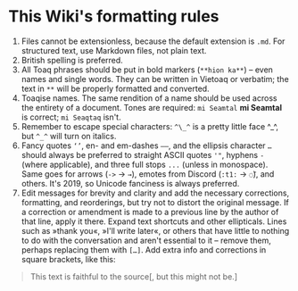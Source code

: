 <title>This Wiki's formatting rules</title>

# This Wiki's formatting rules
1. Files cannot be extensionless, because the default extension is `.md`. For structured text, use Markdown files, not plain text.
2. British spelling is preferred.
3. All Toaq phrases should be put in bold markers (`**hion ka**`) – even names and single words. They can be written in Vietoaq or verbatim; the text in `**` will be properly formatted and converted.
4. Toaqise names. The same rendition of a name should be used across the entirety of a document. Tones are required: `mi Seamtal` **mi Seamtal** is correct; `mi Seaqtaq` isn't.
5. Remember to escape special characters: `^\_^` is a pretty little face ^\_^, but `^_^` will turn on italics.
6. Fancy quotes `‘’`, en- and em-dashes `–—`, and the ellipsis character `…` should always be preferred to straight ASCII quotes `'"`, hyphens `-` (where applicable), and three full stops `...` (unless in monospace). Same goes for arrows (`->` → `→`), emotes from Discord (`:t1:` → `◌̄`), and others. It's 2019, so Unicode fanciness is always preferred.
7. Edit messages for brevity and clarity and add the necessary corrections, formatting, and reorderings, but try not to distort the original message. If a correction or amendment is made to a previous line by the author of that line, apply it there. Expand text shortcuts and other ellipticals. Lines such as »thank you«, »I'll write later«, or others that have little to nothing to do with the conversation and aren't essential to it – remove them, perhaps replacing them with `[…]`. Add extra info and corrections in square brackets, like this:
  > This text is faithful to the source[, but this might not be.]

